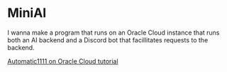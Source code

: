 # MiniAI

I wanna make a program that runs on an Oracle Cloud instance that runs both an AI backend and a Discord bot that facillitates requests to the backend.

[Automatic1111 on Oracle Cloud tutorial](https://docs.oracle.com/en/learn/deploy-stable-diffusion-automatic-in-oci/index.html)
